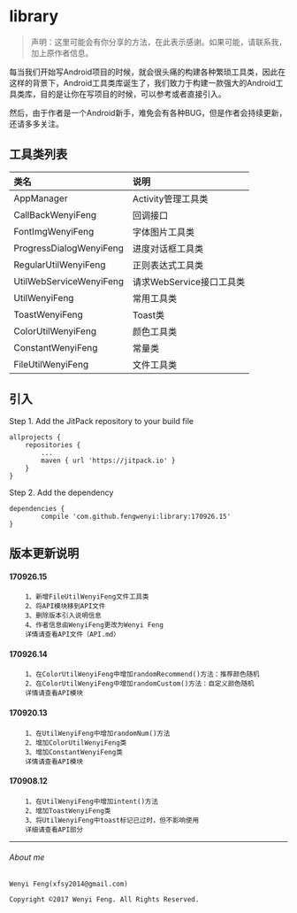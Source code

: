 # library

> 声明：这里可能会有你分享的方法，在此表示感谢。如果可能，请联系我，加上原作者信息。

每当我们开始写Android项目的时候，就会很头痛的构建各种繁琐工具类，因此在这样的背景下，Android工具类库诞生了，我们致力于构建一款强大的Android工具类库，目的是让你在写项目的时候，可以参考或者直接引入。

然后，由于作者是一个Android新手，难免会有各种BUG，但是作者会持续更新，还请多多关注。

## 工具类列表
| 类名                     | 说明|
|:--------                 |:-----|
|AppManager                |Activity管理工具类|
|CallBackWenyiFeng         |回调接口|
|FontImgWenyiFeng          |字体图片工具类|
|ProgressDialogWenyiFeng   |进度对话框工具类|
|RegularUtilWenyiFeng      |正则表达式工具类|
|UtilWebServiceWenyiFeng   |请求WebService接口工具类|
|UtilWenyiFeng             |常用工具类|
|ToastWenyiFeng            |Toast类|
|ColorUtilWenyiFeng        |颜色工具类|
|ConstantWenyiFeng         |常量类|
|FileUtilWenyiFeng         |文件工具类|



## 引入
Step 1. Add the JitPack repository to your build file

	allprojects {
		repositories {
			...
			maven { url 'https://jitpack.io' }
		}
	}

Step 2. Add the dependency

	dependencies {
	        compile 'com.github.fengwenyi:library:170926.15'
	}


## 版本更新说明

#### 170926.15
```
	1、新增FileUtilWenyiFeng文件工具类
	2、将API模块移到API文件
	3、删除版本引入说明信息
	4、作者信息由WenyiFeng更改为Wenyi Feng
	详情请查看API文件（API.md）
```

#### 170926.14
```
	1、在ColorUtilWenyiFeng中增加randomRecommend()方法：推荐颜色随机
	2、在ColorUtilWenyiFeng中增加randomCustom()方法：自定义颜色随机
	详情请查看API模块
```

#### 170920.13
```
	1、在UtilWenyiFeng中增加randomNum()方法
	2、增加ColorUtilWenyiFeng类
	3、增加ConstantWenyiFeng类
	详情请查看API模块
```

#### 170908.12
```
	1、在UtilWenyiFeng中增加intent()方法
	2、增加ToastWenyiFeng类
	3、将UtilWenyiFeng中toast标记已过时，但不影响使用
	详细请查看API部分
```

------------

###### About me
```
Wenyi Feng(xfsy2014@gmail.com)

Copyright ©2017 Wenyi Feng. All Rights Reserved.
```